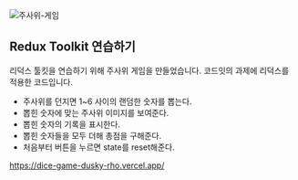 ![주사위-게임](https://user-images.githubusercontent.com/128350568/235159130-d1fb4945-5775-4ba3-ae2f-ab934235c2ff.png)

## Redux Toolkit 연습하기

리덕스 툴킷을 연습하기 위해 주사위 게임을 만들었습니다. 코드잇의 과제에 리덕스를 적용한 코드입니다.

- 주사위를 던지면 1~6 사이의 랜덤한 숫자를 뽑는다.
- 뽑힌 숫자에 맞는 주사위 이미지를 보여준다.
- 뽑힌 숫자의 기록을 표시한다.
- 뽑힌 숫자들을 모두 더해 총점을 구해준다.
- 처음부터 버튼을 누르면 state를 reset해준다.

https://dice-game-dusky-rho.vercel.app/
